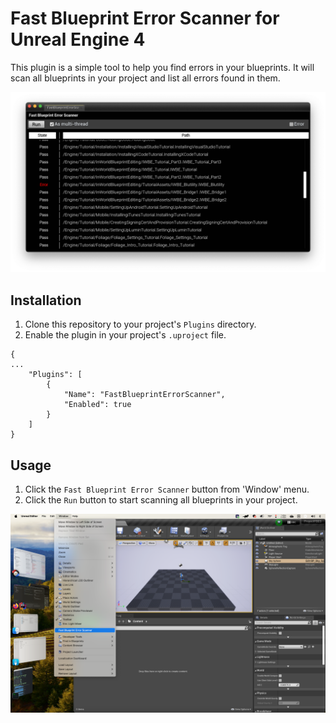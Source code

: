 # Fast Blueprint Error Scanner for Unreal Engine 4

This plugin is a simple tool to help you find errors in your blueprints. It will scan all blueprints in your project and list all errors found in them.

![](Images/readme_title.png)

## Installation

1. Clone this repository to your project's `Plugins` directory.
2. Enable the plugin in your project's `.uproject` file.

```
{
...
	"Plugins": [
		{
			"Name": "FastBlueprintErrorScanner",
			"Enabled": true
		}
	]
}
```

## Usage

1. Click the `Fast Blueprint Error Scanner` button from 'Window' menu.
2. Click the `Run` button to start scanning all blueprints in your project.

![](Images/guide_click_menu_window.png)
